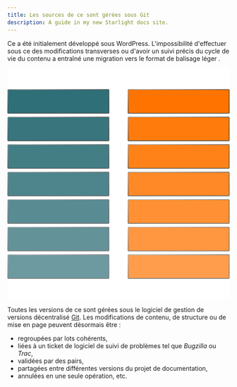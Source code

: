 ```yaml
---
title: Les sources de ce sont gérées sous Git
description: A guide in my new Starlight docs site.
---
```


Ce a été initialement développé sous WordPress. L\'impossibilité
d\'effectuer sous ce des modifications transverses ou d\'avoir un suivi
précis du cycle de vie du contenu a entraîné une migration vers le
format de balisage léger .

![](graphics/documentation-life-cycle-framework.svg)

Toutes les versions de ce sont gérées sous le logiciel de gestion de
versions décentralisé [Git](). Les modifications de contenu, de
structure ou de mise en page peuvent désormais être :

-   regroupées par lots cohérents,
-   liées à un ticket de logiciel de suivi de problèmes tel que
    *Bugzilla* ou *Trac*,
-   validées par des pairs,
-   partagées entre différentes versions du projet de documentation,
-   annulées en une seule opération, etc.

